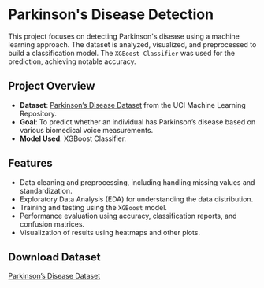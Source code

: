 # Parkinson's Disease Detection

This project focuses on detecting Parkinson's disease using a machine learning approach. The dataset is analyzed, visualized, and preprocessed to build a classification model. The `XGBoost Classifier` was used for the prediction, achieving notable accuracy.

## Project Overview

- **Dataset**: [Parkinson’s Disease Dataset](https://archive.ics.uci.edu/dataset/174/parkinsons) from the UCI Machine Learning Repository.
- **Goal**: To predict whether an individual has Parkinson’s disease based on various biomedical voice measurements.
- **Model Used**: XGBoost Classifier.

## Features

- Data cleaning and preprocessing, including handling missing values and standardization.
- Exploratory Data Analysis (EDA) for understanding the data distribution.
- Training and testing using the `XGBoost` model.
- Performance evaluation using accuracy, classification reports, and confusion matrices.
- Visualization of results using heatmaps and other plots.

## Download Dataset
[Parkinson’s Disease Dataset](https://archive.ics.uci.edu/dataset/174/parkinsons)
